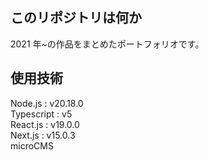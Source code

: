 ## このリポジトリは何か

2021 年~の作品をまとめたポートフォリオです。

## 使用技術

Node.js : v20.18.0  
Typescript : v5  
React.js : v19.0.0  
Next.js : v15.0.3  
microCMS

